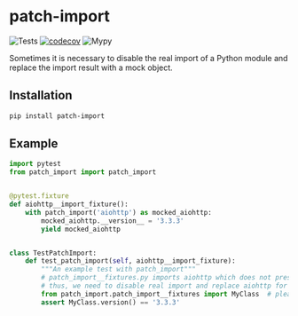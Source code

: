 # patch-import

![Tests](https://github.com/shmakovpn/patch-import/actions/workflows/python-package.yml/badge.svg)
[![codecov](https://codecov.io/github/shmakovpn/patch-import/graph/badge.svg?token=744XXMAKOZ)](https://codecov.io/github/shmakovpn/patch-import)
![Mypy](https://github.com/shmakovpn/patch-import/actions/workflows/mypy.yml/badge.svg)

Sometimes it is necessary to disable the real import of a Python module and replace the import result with a mock object.

## Installation

```bash
pip install patch-import
```

## Example

```py
import pytest
from patch_import import patch_import


@pytest.fixture
def aiohttp__import_fixture():
    with patch_import('aiohttp') as mocked_aiohttp:
        mocked_aiohttp.__version__ = '3.3.3'
        yield mocked_aiohttp


class TestPatchImport:
    def test_patch_import(self, aiohttp__import_fixture):
        """An example test with patch_import"""
        # patch_import__fixtures.py imports aiohttp which does not present in a project environment
        # thus, we need to disable real import and replace aiohttp for a mock object
        from patch_import.patch_import__fixtures import MyClass  # please look at src/patch_import/patch_import__fixtures.py
        assert MyClass.version() == '3.3.3'
```
